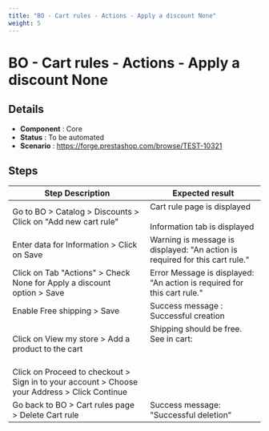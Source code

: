 ```yaml
---
title: "BO - Cart rules - Actions - Apply a discount None"
weight: 5
---
```


# BO - Cart rules - Actions - Apply a discount None
## Details
* **Component** : Core
* **Status** : To be automated
* **Scenario** : https://forge.prestashop.com/browse/TEST-10321

## Steps
| Step Description | Expected result |
| ----- | ----- |
| Go to BO > Catalog > Discounts > Click on "Add new cart rule" | Cart rule page is displayed<br><br>Information tab is displayed |
| Enter data for Information > Click on Save | Warning is message is displayed: "An action is required for this cart rule." |
| Click on Tab "Actions" > Check None for Apply a discount option > Save | Error Message is displayed: "An action is required for this cart rule." |
| Enable Free shipping > Save | Success message : Successful creation |
| Click on View my store > Add a product to the cart | Shipping should be free. See in cart:<br> <br> <br>|1 item|€34.80|<br>|Shipping|Free|<br>|Total (tax incl.)|€34.80|<br>|test cart rules|Free shipping| |
| Click on Proceed to checkout > Sign in to your account > Choose your Address > Click Continue |  |
| Go back to BO > Cart rules page > Delete Cart rule | Success message: "Successful deletion" |
